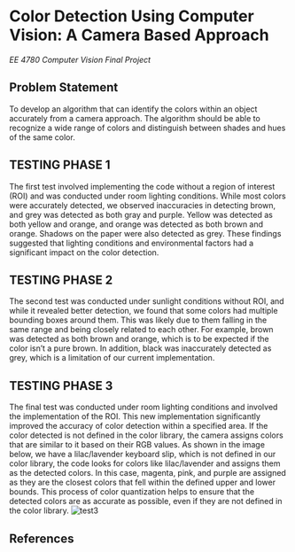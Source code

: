 # Color Detection Using Computer Vision: A Camera Based Approach
*EE 4780 Computer Vision Final Project*

## Problem Statement
To develop an algorithm that can identify the colors within an object accurately from a camera approach. The algorithm should be able to recognize a wide range of colors and distinguish between shades and hues of the same color.

## TESTING PHASE 1
The first test involved implementing the code without a region of interest (ROI) and was conducted under room lighting conditions. While most colors were accurately detected, we observed inaccuracies in detecting brown, and grey was detected as both gray and purple. Yellow was detected as both yellow and orange, and orange was detected as both brown and orange. Shadows on the paper were also detected as grey. These findings suggested that lighting conditions and environmental factors had a significant impact on the color detection.

## TESTING PHASE 2
The second test was conducted under sunlight conditions without ROI, and while it revealed better detection, we found that some colors had multiple bounding boxes around them. This was likely due to them falling in the same range and being closely related to each other. For example, brown was detected as both brown and orange, which is to be expected if the color isn’t a pure brown. In addition, black was inaccurately detected as grey, which is a limitation of our current implementation.

## TESTING PHASE 3
The final test was conducted under room lighting conditions and involved the implementation of the ROI. This new implementation significantly improved the accuracy of color detection within a specified area. If the color detected is not defined in the color library, the camera assigns colors that are similar to it based on their RGB values. As shown in the image below, we have a lilac/lavender keyboard slip, which is not defined in our color library, the code looks for colors like lilac/lavender and assigns them as the detected colors. In this case, magenta, pink, and purple are assigned as they are the closest colors that fell within the defined upper and lower bounds. This process of color quantization helps to ensure that the detected colors are as accurate as possible, even if they are not defined in the color library.
![test3](https://github.com/hmothershed/HUiE/assets/112271331/54b72c48-f56a-432d-baa6-67515c3a0ab8)

## References
